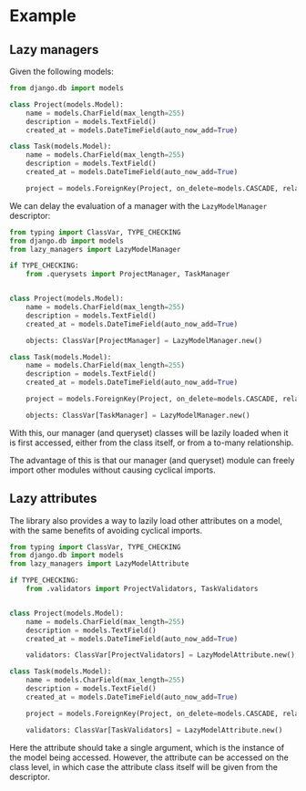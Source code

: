# Example

## Lazy managers

Given the following models:

```python
from django.db import models

class Project(models.Model):
    name = models.CharField(max_length=255)
    description = models.TextField()
    created_at = models.DateTimeField(auto_now_add=True)

class Task(models.Model):
    name = models.CharField(max_length=255)
    description = models.TextField()
    created_at = models.DateTimeField(auto_now_add=True)

    project = models.ForeignKey(Project, on_delete=models.CASCADE, related_name="tasks")
```

We can delay the evaluation of a manager with the `LazyModelManager` descriptor:

```python
from typing import ClassVar, TYPE_CHECKING
from django.db import models
from lazy_managers import LazyModelManager

if TYPE_CHECKING:
    from .querysets import ProjectManager, TaskManager


class Project(models.Model):
    name = models.CharField(max_length=255)
    description = models.TextField()
    created_at = models.DateTimeField(auto_now_add=True)

    objects: ClassVar[ProjectManager] = LazyModelManager.new()

class Task(models.Model):
    name = models.CharField(max_length=255)
    description = models.TextField()
    created_at = models.DateTimeField(auto_now_add=True)

    project = models.ForeignKey(Project, on_delete=models.CASCADE, related_name="tasks")

    objects: ClassVar[TaskManager] = LazyModelManager.new()
```

With this, our manager (and queryset) classes will be lazily loaded when it is first accessed,
either from the class itself, or from a to-many relationship.

The advantage of this is that our manager (and queryset) module can freely import other modules
without causing cyclical imports.

## Lazy attributes

The library also provides a way to lazily load other attributes on a model, with the
same benefits of avoiding cyclical imports.

```python
from typing import ClassVar, TYPE_CHECKING
from django.db import models
from lazy_managers import LazyModelAttribute

if TYPE_CHECKING:
    from .validators import ProjectValidators, TaskValidators


class Project(models.Model):
    name = models.CharField(max_length=255)
    description = models.TextField()
    created_at = models.DateTimeField(auto_now_add=True)

    validators: ClassVar[ProjectValidators] = LazyModelAttribute.new()

class Task(models.Model):
    name = models.CharField(max_length=255)
    description = models.TextField()
    created_at = models.DateTimeField(auto_now_add=True)

    project = models.ForeignKey(Project, on_delete=models.CASCADE, related_name="tasks")

    validators: ClassVar[TaskValidators] = LazyModelAttribute.new()
```

Here the attribute should take a single argument, which is the instance of the model being accessed.
However, the attribute can be accessed on the class level, in which case the attribute class itself
will be given from the descriptor.
